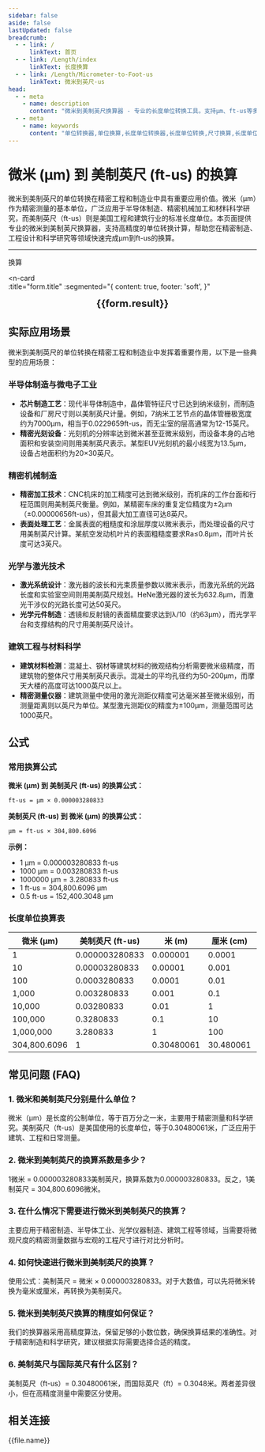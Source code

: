 ```yaml
---
sidebar: false
aside: false
lastUpdated: false
breadcrumb:
  - - link: /
      linkText: 首页
  - - link: /Length/index
      linkText: 长度换算
  - - link: /Length/Micrometer-to-Foot-us
      linkText: 微米到英尺-us
head:
  - - meta
    - name: description
      content: "微米到美制英尺换算器 - 专业的长度单位转换工具。支持μm、ft-us等多种单位换算，提供精确的微米和美制英尺换算公式及工程应用案例。"
  - - meta
    - name: keywords
      content: "单位转换器,单位换算,长度单位转换器,长度单位转换,尺寸换算,长度单位换算,长度单位换算表,微米,毫米,微米和厘米的换算,一微米,微米和米的换算,um单位,微米的单位,µm,毫米和微米的换算,micron是什么单位,分米单位,微米和米,一微米等于多少毫米,microns,um和mm换算,一毫米等于多少微米,weimi,micrometer,目数,微米的符号,μm和mm换算,微米和毫米的换算,毫米和微米,微米单位,miu,m是什么单位,um是什么单位,μm是什么单位,微米和毫米,μm,um,微米符号"
---
```

# 微米 (μm) 到 美制英尺 (ft-us) 的换算

微米到美制英尺的单位转换在精密工程和制造业中具有重要应用价值。微米（μm）作为精密测量的基本单位，广泛应用于半导体制造、精密机械加工和材料科学研究，而美制英尺（ft-us）则是美国工程和建筑行业的标准长度单位。本页面提供专业的微米到美制英尺换算器，支持高精度的单位转换计算，帮助您在精密制造、工程设计和科学研究等领域快速完成μm到ft-us的换算。

---
<script setup>
import { onMounted, reactive, inject, ref } from 'vue'
import { NButton, NForm, NFormItem, NInput, NInputNumber, NSelect, NCard, useMessage,NGrid ,NGi } from 'naive-ui'
import { defineClientComponent } from 'vitepress'
import { Length } from '../../files';
const seoKey = ['单位转换器','单位换算','长度单位转换器','长度单位转换','尺寸换算','长度单位换算','长度单位换算表','微米','毫米','毫米','微米','微米','纳米','米和微米的换算','微米和厘米的换算','一微米','微米和米的换算','um单位','微米的单位','µm','毫米和微米的换算','micron是什么单位','分米单位','微米和米','一微米等于多少毫米','microns','um和mm换算','一毫米等于多少微米','weimi','micrometer','目数','微米的符号','μm和mm换算','微米和毫米的换算','毫米和微米','微米单位','miu','m是什么单位','um是什么单位','μm是什么单位','微米和毫米','μm','um','微米符号']
const convert = inject('convert')

const form = reactive({
  number: null,
  result: '',
  title:'微米 (μm) 到美制英尺 (ft-us) 的换算',
})

const convertHandler = () => {
  if (form.number !== null && !isNaN(form.number)) {
    const convertedValue = parseFloat(form.number) * 0.0000032808
    form.result = `${form.number}μm = ${convertedValue.toFixed(8)}ft-us`
  } else {
    form.result = '请输入有效的数值。'
  }
}
</script>

<n-form size="large" :model="form">
  <n-form-item label="微米 (μm)">
    <n-input-number v-model:value="form.number" placeholder="输入微米" style="width: 100%" />
  </n-form-item>
  <n-form-item>
    <n-button type="info" @click="convertHandler" block>换算</n-button>
  </n-form-item>
</n-form>

<n-card  
  :title="form.title"
  :segmented="{
    content: true,
    footer: 'soft',
  }"
>
  <div  style="text-align:center;font-size:20px;">
    <strong>{{form.result}}</strong>
  </div>
    <template #footer>
    <div>
      <span v-for="item of seoKey">{{item}}，</span>
    </div>
  </template>
</n-card>

## 实际应用场景

微米到美制英尺的单位转换在精密工程和制造业中发挥着重要作用，以下是一些典型的应用场景：

### 半导体制造与微电子工业
- **芯片制造工艺**：现代半导体制造中，晶体管特征尺寸已达到纳米级别，而制造设备和厂房尺寸则以美制英尺计量。例如，7纳米工艺节点的晶体管栅极宽度约为7000μm，相当于0.0229659ft-us，而无尘室的层高通常为12-15英尺。
- **精密光刻设备**：光刻机的分辨率达到微米甚至亚微米级别，而设备本身的占地面积和安装空间则用美制英尺表示。某型EUV光刻机的最小线宽为13.5μm，设备占地面积约为20×30英尺。

### 精密机械制造
- **精密加工技术**：CNC机床的加工精度可达到微米级别，而机床的工作台面和行程范围则用美制英尺衡量。例如，某精密车床的重复定位精度为±2μm（±0.00000656ft-us），但其最大加工直径可达8英尺。
- **表面处理工艺**：金属表面的粗糙度和涂层厚度以微米表示，而处理设备的尺寸用美制英尺计算。某航空发动机叶片的表面粗糙度要求Ra≤0.8μm，而叶片长度可达3英尺。

### 光学与激光技术
- **激光系统设计**：激光器的波长和光束质量参数以微米表示，而激光系统的光路长度和实验室空间则用美制英尺规划。HeNe激光器的波长为632.8μm，而激光干涉仪的光路长度可达50英尺。
- **光学元件制造**：透镜和反射镜的表面精度要求达到λ/10（约63μm），而光学平台和支撑结构的尺寸用美制英尺设计。

### 建筑工程与材料科学
- **建筑材料检测**：混凝土、钢材等建筑材料的微观结构分析需要微米级精度，而建筑物的整体尺寸用美制英尺表示。混凝土的平均孔径约为50-200μm，而摩天大楼的高度可达1000英尺以上。
- **精密测量仪器**：建筑测量中使用的激光测距仪精度可达毫米甚至微米级别，而测量距离则以英尺为单位。某型激光测距仪的精度为±100μm，测量范围可达1000英尺。

## 公式

### 常用换算公式

**微米 (μm) 到 美制英尺 (ft-us) 的换算公式：**

```
ft-us = μm × 0.000003280833
```

**美制英尺 (ft-us) 到 微米 (μm) 的换算公式：**

```
μm = ft-us × 304,800.6096
```

**示例：**
- 1 μm = 0.000003280833 ft-us
- 1000 μm = 0.003280833 ft-us
- 1000000 μm = 3.280833 ft-us
- 1 ft-us = 304,800.6096 μm
- 0.5 ft-us = 152,400.3048 μm

### 长度单位换算表

| 微米 (μm) | 美制英尺 (ft-us) | 米 (m) | 厘米 (cm) | 毫米 (mm) |
|-----------|------------------|---------|-----------|----------|
| 1 | 0.000003280833 | 0.000001 | 0.0001 | 0.001 |
| 10 | 0.00003280833 | 0.00001 | 0.001 | 0.01 |
| 100 | 0.0003280833 | 0.0001 | 0.01 | 0.1 |
| 1,000 | 0.003280833 | 0.001 | 0.1 | 1 |
| 10,000 | 0.03280833 | 0.01 | 1 | 10 |
| 100,000 | 0.3280833 | 0.1 | 10 | 100 |
| 1,000,000 | 3.280833 | 1 | 100 | 1,000 |
| 304,800.6096 | 1 | 0.30480061 | 30.480061 | 304.80061 |

## 常见问题 (FAQ)

### 1. 微米和美制英尺分别是什么单位？
微米（μm）是长度的公制单位，等于百万分之一米，主要用于精密测量和科学研究。美制英尺（ft-us）是美国使用的长度单位，等于0.30480061米，广泛应用于建筑、工程和日常测量。

### 2. 微米到美制英尺的换算系数是多少？
1微米 = 0.000003280833美制英尺，换算系数为0.000003280833。反之，1美制英尺 = 304,800.6096微米。

### 3. 在什么情况下需要进行微米到美制英尺的换算？
主要应用于精密制造、半导体工业、光学仪器制造、建筑工程等领域，当需要将微观尺度的精密测量数据与宏观的工程尺寸进行对比分析时。

### 4. 如何快速进行微米到美制英尺的换算？
使用公式：美制英尺 = 微米 × 0.000003280833。对于大数值，可以先将微米转换为毫米或厘米，再转换为美制英尺。

### 5. 微米到美制英尺换算的精度如何保证？
我们的换算器采用高精度算法，保留足够的小数位数，确保换算结果的准确性。对于精密制造和科学研究，建议根据实际需要选择合适的精度。

### 6. 美制英尺与国际英尺有什么区别？
美制英尺（ft-us）= 0.30480061米，而国际英尺（ft）= 0.3048米。两者差异很小，但在高精度测量中需要区分使用。

## 相关连接
<n-grid x-gap="12" :cols="2">
  <n-gi v-for="(file, index) in Length" :key="index">
    <n-button
      text
      tag="a"
      :href="file.path"
      type="info"
    >
      {{file.name}}
    </n-button>
  </n-gi>
</n-grid>